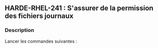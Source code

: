 ## HARDE-RHEL-241 : S'assurer de la permission des fichiers journaux

### Description

Lancer les commandes suivantes :

